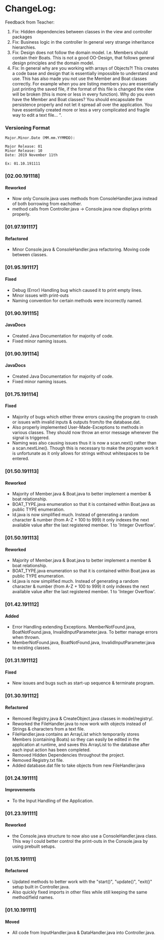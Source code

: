 # ChangeLog:
Feedback from Teacher:
1. Fix: Hidden dependencies between classes in the view and controller packages 
2. Fix: Business logic in the controller In general very strange inheritance hierarchies.
3. Fix: Design does not follow the domain model. I.e. Members should contain their Boats. 
This is not a good OO-Design, that follows general design principles and the domain model.
4. Fix: In general why are you working with arrays of Objects?! This creates a code base and 
design that is essentially impossible to understand and use. This has also made you not use 
the Member and Boat classes correctly. For example when you are listing members you are 
essentially just printing the saved file, if the format of this file is changed the view 
will be broken (this is more or less in every function). Why do you even have the Member 
and Boat classes? You should encapsulate the persistence properly and not let it spread all 
over the application. You have essentially created more or less a very complicated and 
fragile way to edit a text file... ".

### Versioning Format
````
Major.Minor.Date (MM.mm.YYMMDD):

Major Release: 01
Minor Release: 10
Date: 2019 November 11th

Ex: 01.10.191111
````
### [02.00.191118]
#### Reworked
- Now only Console.java uses methods from ConsoleHandler.java instead of both borrowing from eachother.
- method calls from Controller.java -> Console.java now displays prints properly.

### [01.97.191117]
#### Refactored
- Minor Console.java & ConsoleHandler.java refactoring. Moving code between classes.

### [01.95.191117]
#### Fixed
- Debug (Error) Handling bug which caused it to print empty lines.
- Minor issues with print-outs
- Naming convention for certain methods were incorrectly named.

### [01.90.191115]
#### JavaDocs
- Created Java Documentation for majority of code.
- Fixed minor naming issues.

### [01.90.191114]
#### JavaDocs
- Created Java Documentation for majority of code.
- Fixed minor naming issues.

### [01.75.191114]
#### Fixed
- Majority of bugs which either threw errors causing the program to crash or issues with 
invalid inputs & outputs from/to the database.dat.
- Also properly implemented User-Made-Exceptions to methods in various classes. They should now throw an error message
whenever the signal is triggered.
- Naming was also causing issues thus it is now a scan.next() rather than a scan.nextLine(). Though this is necessary to
make the program work it is unfortunate as it only allows for strings without whitespaces to be entered.

### [01.50.191113]
#### Reworked
- Majority of Member.java & Boat.java to better implement a member & boat relationship.
- BOAT_TYPE.java enumeration so that it is contained within Boat.java as public TYPE enumeration.
- Id.java is now simplified much. Instead of generating a random character & number (from A-Z + 100 to 999) it only 
indexes the next available value after the last registered member. 1 to 'Integer Overflow'.

### [01.50.191113]
#### Reworked
- Majority of Member.java & Boat.java to better implement a member & boat relationship.
- BOAT_TYPE.java enumeration so that it is contained within Boat.java as public TYPE enumeration.
- Id.java is now simplified much. Instead of generating a random character & number (from A-Z + 100 to 999) it only 
indexes the next available value after the last registered member. 1 to 'Integer Overflow'.

### [01.42.191112]
#### Added
- Error Handling extending Exceptions. MemberNotFound.java, BoatNotFound.java, InvalidInputParameter.java. 
To better manage errors when thrown.
- MemberNotFound.java, BoatNotFound.java, InvalidInputParameter.java to existing classes.

### [01.31.191112]
#### Fixed
- New issues and bugs such as start-up sequence & terminate program.

### [01.30.191112]
#### Refactored
- Removed Registry.java & CreateObject.java classes in model/registry/.
- Reworked the FileHandler.java to now work with objects instead of Strings & characters from a text file.
- FileHandler.java contains an ArrayList<Member> which temporarily stores Members (containing Boats) so they can easily be edited in the application at runtime, and saves this ArrayList<Member> to the database after each input action has been completed.
- Removed Hidden Dependencies throughout the project.
- Removed Registry.txt file.
- Added database.dat file to take objects from new FileHandler.java

### [01.24.191111]
#### Improvements
- To the Input Handling of the Application.

### [01.23.191111]
#### Reworked
- the Console.java structure to now also use a ConsoleHandler.java class.
This way I could better control the print-outs in the Console.java by using prebuilt setups.

### [01.15.191111]
#### Refactored
- Updated methods to better work with the "start()", "update()", "exit()" setup built in Controller.java.
- Also quickly fixed imports in other files while still keeping the same method/field names.

### [01.10.191111]
#### Moved
- All code from InputHandler.java & DataHandler.java into Controller.java.
